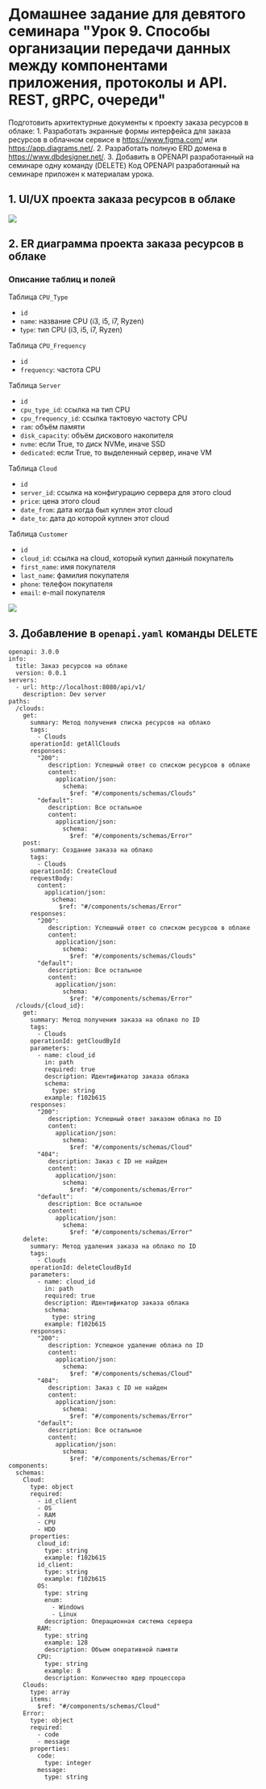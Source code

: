 # Домашнее задание для девятого семинара "Урок 9. Способы организации передачи данных между компонентами приложения, протоколы и API. REST, gRPC, очереди"

Подготовить архитектурные документы к проекту заказа ресурсов в облаке:
    1. Разработать экранные формы интерфейса для заказа ресурсов в облачном сервисе в https://www.figma.com/ или https://app.diagrams.net/.
    2. Разработать полную ERD домена в https://www.dbdesigner.net/.
    3. Добавить в OPENAPI разработанный на семинаре одну команду (DELETE) Код OPENAPI разработанный на семинаре приложен к материалам урока.

## 1. UI/UX проекта заказа ресурсов в облаке

![](uiux_cloud_service.png)

## 2. ER диаграмма проекта заказа ресурсов в облаке

### Описание таблиц и полей

Таблица `CPU_Type`

- `id`
- `name`: название CPU (i3, i5, i7, Ryzen)
- t`ype`: тип CPU  (i3, i5, i7, Ryzen)

Таблица `CPU_Frequency`

- `id`
- `frequency`: частота CPU

Таблица `Server`

- `id`
- `cpu_type_id`: ссылка на тип CPU
- `cpu_frequency_id`: ссылка тактовую частоту CPU
- `ram`: объём памяти
- `disk_capacity`: объём дискового накопителя
- `nvme`: если True, то диск NVMe, иначе SSD
- `dedicated`: если True, то выделенный сервер, иначе VM

Таблица `Cloud`

- `id`
- `server_id`: ссылка на конфигурацию сервера для этого cloud
- `price`: цена этого cloud
- `date_from`: дата когда был куплен этот cloud
- `date_to`: дата до которой куплен этот cloud

Таблица `Customer`

- `id`
- `cloud_id`: ссылка на cloud, который купил данный покупатель
- `first_name`: имя покупателя
- `last_name`: фамилия покупателя
- `phone`: телефон покупателя
- `email`: e-mail покупателя


![](erd_cloud_service.png)

## 3. Добавление в `openapi.yaml` команды DELETE

```
openapi: 3.0.0
info:
  title: Заказ ресурсов на облаке
  version: 0.0.1
servers:
  - url: http://localhost:8080/api/v1/
    description: Dev server
paths:
  /clouds:
    get:
      summary: Метод получения списка ресурсов на облако
      tags:
        - Clouds
      operationId: getAllClouds
      responses:
        "200":
           description: Успешный ответ со списком ресурсов в облаке
           content:
             application/json:
               schema:
                 $ref: "#/components/schemas/Clouds"
        "default":
           description: Все остальное
           content:
             application/json:
               schema:
                 $ref: "#/components/schemas/Error"
    post:
      summary: Создание заказа на облако
      tags:
        - Clouds
      operationId: CreateCloud
      requestBody:
        content:
          application/json:
            schema:
              $ref: "#/components/schemas/Error"
      responses:
        "200":
           description: Успешный ответ со списком ресурсов в облаке
           content:
             application/json:
               schema:
                 $ref: "#/components/schemas/Clouds"
        "default":
           description: Все остальное
           content:
             application/json:
               schema:
                 $ref: "#/components/schemas/Error"
  /clouds/{cloud_id}:
    get:
      summary: Метод получения заказа на облако по ID
      tags:
        - Clouds
      operationId: getCloudById
      parameters:
        - name: cloud_id
          in: path
          required: true
          description: Идентификатор заказа облака
          schema:
            type: string
          example: f102b615
      responses:
        "200":
           description: Успешный ответ заказом облака по ID
           content:
             application/json:
               schema:
                 $ref: "#/components/schemas/Cloud"
        "404":
           description: Заказ с ID не найден
           content:
             application/json:
               schema:
                 $ref: "#/components/schemas/Error"
        "default":
           description: Все остальное
           content:
             application/json:
               schema:
                 $ref: "#/components/schemas/Error"
    delete:
      summary: Метод удаления заказа на облако по ID
      tags:
        - Clouds
      operationId: deleteCloudById
      parameters:
        - name: cloud_id
          in: path
          required: true
          description: Идентификатор заказа облака
          schema:
            type: string
          example: f102b615
      responses:
        "200":
           description: Успешное удаление облака по ID
           content:
             application/json:
               schema:
                 $ref: "#/components/schemas/Cloud"
        "404":
           description: Заказ с ID не найден
           content:
             application/json:
               schema:
                 $ref: "#/components/schemas/Error"
        "default":
           description: Все остальное
           content:
             application/json:
               schema:
                 $ref: "#/components/schemas/Error"
components:
  schemas:
    Cloud:
      type: object
      required:
        - id_client
        - OS
        - RAM
        - CPU
        - HDD
      properties:
        cloud_id:
          type: string
          example: f102b615
        id_client:
          type: string
          example: f102b615
        OS:
          type: string
          enum:
            - Windows
            - Linux
          description: Операционная система сервера
        RAM:
          type: string
          example: 128
          description: Объем оперативной памяти
        CPU:
          type: string
          example: 8
          description: Количество ядер процессора
    Clouds:
      type: array
      items:
        $ref: "#/components/schemas/Cloud"
    Error:
      type: object
      required:
        - code
        - message
      properties:
        code:
          type: integer
        message:
          type: string
```
